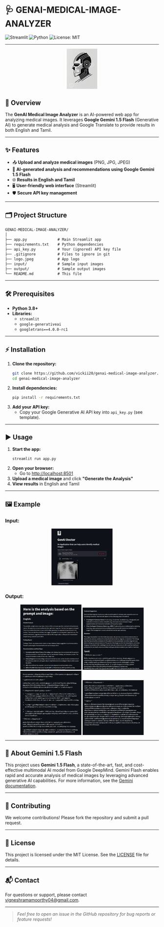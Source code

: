 # 🩺 GENAI-MEDICAL-IMAGE-ANALYZER

![Streamlit](https://img.shields.io/badge/Built%20with-Streamlit-orange?logo=streamlit)
![Python](https://img.shields.io/badge/Python-3.8%2B-blue?logo=python)
![License: MIT](https://img.shields.io/badge/License-MIT-green.svg)

---

<p align="center">
  <img src="logo.jpeg" alt="Logo" width="100"/>
</p>

## 🚀 Overview
The **GenAI Medical Image Analyzer** is an AI-powered web app for analyzing medical images. It leverages **Google Gemini 1.5 Flash** (Generative AI) to generate medical analysis and Google Translate to provide results in both English and Tamil.

---

## ✨ Features

- 📤 **Upload and analyze medical images** (PNG, JPG, JPEG)
- 🤖 **AI-generated analysis and recommendations using Google Gemini 1.5 Flash**
- 🌐 **Results in English and Tamil**
- 🖥️ **User-friendly web interface** (Streamlit)
- 🛡️ **Secure API key management**

---

## 🗂️ Project Structure
```text
GENAI-MEDICAL-IMAGE-ANALYZER/
│
├── app.py              # Main Streamlit app
├── requirements.txt    # Python dependencies
├── api_key.py          # Your (ignored) API key file
├── .gitignore          # Files to ignore in git
├── logo.jpeg           # App logo
├── input/              # Sample input images
├── output/             # Sample output images
└── README.md           # This file
```

---

## 🛠️ Prerequisites
- **Python 3.8+**
- **Libraries:**
  - `streamlit`
  - `google-generativeai`
  - `googletrans==4.0.0-rc1`

---

## ⚡ Installation
1. **Clone the repository:**
   ```bash
   git clone https://github.com/vickii20/genai-medical-image-analyzer.git
   cd genai-medical-image-analyzer
   ```
2. **Install dependencies:**
   ```bash
   pip install -r requirements.txt
   ```
3. **Add your API key:**
   - Copy your Google Generative AI API key into `api_key.py` (see template).

---

## ▶️ Usage
1. **Start the app:**
   ```bash
   streamlit run app.py
   ```
2. **Open your browser:**
   - Go to [http://localhost:8501](http://localhost:8501)
3. **Upload a medical image** and click **"Generate the Analysis"**
4. **View results** in English and Tamil

---

## 🖼️ Example
### Input:
<p align="center">
  <img src="input/io.png" alt="Sample Input" width="200"/>
</p>

### Output:
<p align="center">
  <img src="output/ou1.png" alt="Sample Output 1" width="200"/>
  <img src="output/ou2.png" alt="Sample Output 2" width="200"/>
  <img src="output/ou3.png" alt="Sample Output 3" width="200"/>
  <img src="output/ou4.png" alt="Sample Output 4" width="200"/>
</p>

---

## 🤖 About Gemini 1.5 Flash

This project uses **Gemini 1.5 Flash**, a state-of-the-art, fast, and cost-effective multimodal AI model from Google DeepMind. Gemini Flash enables rapid and accurate analysis of medical images by leveraging advanced generative AI capabilities. For more information, see the [Gemini documentation](https://ai.google.dev/gemini-api/docs).

---

## 🤝 Contributing
We welcome contributions! Please fork the repository and submit a pull request.

---

## 📄 License
This project is licensed under the MIT License. See the [LICENSE](LICENSE) file for details.

---

## 📬 Contact
For questions or support, please contact [vigneshramamoorthy04@gmail.com](mailto:vigneshramamoorthy04@gmail.com).

---

> _Feel free to open an issue in the GitHub repository for bug reports or feature requests!_
